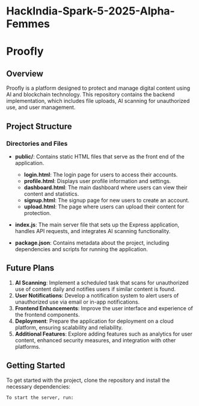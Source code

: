 # HackIndia-Spark-5-2025-Alpha-Femmes

# Proofly 

## Overview
Proofly is a platform designed to protect and manage digital content using AI and blockchain technology. This repository contains the backend implementation, which includes file uploads, AI scanning for unauthorized use, and user management.

## Project Structure

### Directories and Files

- **public/**: Contains static HTML files that serve as the front end of the application.
  - **login.html**: The login page for users to access their accounts.
  - **profile.html**: Displays user profile information and settings.
  - **dashboard.html**: The main dashboard where users can view their content and statistics.
  - **signup.html**: The signup page for new users to create an account.
  - **upload.html**: The page where users can upload their content for protection.


- **index.js**: The main server file that sets up the Express application, handles API requests, and integrates AI scanning functionality.

- **package.json**: Contains metadata about the project, including dependencies and scripts for running the application.

## Future Plans
1. **AI Scanning**: Implement a scheduled task that scans for unauthorized use of content daily and notifies users if similar content is found.
2. **User Notifications**: Develop a notification system to alert users of unauthorized use via email or in-app notifications.
3. **Frontend Enhancements**: Improve the user interface and experience of the frontend components.
4. **Deployment**: Prepare the application for deployment on a cloud platform, ensuring scalability and reliability.
5. **Additional Features**: Explore adding features such as analytics for user content, enhanced security measures, and integration with other platforms.

## Getting Started
To get started with the project, clone the repository and install the necessary dependencies:

```bash
To start the server, run:


